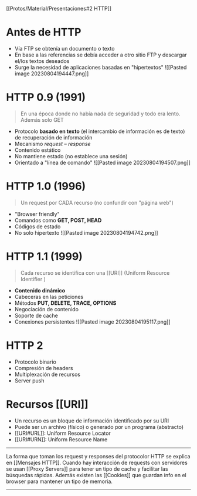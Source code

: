 [[Protos/Material/Presentaciones#2 HTTP]]

# Antes de HTTP
- Vía FTP se obtenía un documento o texto
- En base a las referencias se debía acceder a otro sitio FTP y descargar el/los textos deseados
- Surge la necesidad de aplicaciones basadas en "hipertextos"
![[Pasted image 20230804194447.png]]
# HTTP 0.9 (1991)
> En una época donde no había nada de seguridad y todo era lento. Además solo GET
- Protocolo **basado en texto** (el intercambio de información es de texto) de recuperación de información
- Mecanismo *request – response*
- Contenido estático
- No mantiene estado (no establece una sesión)
- Orientado a "línea de comando"
![[Pasted image 20230804194507.png]]


# HTTP 1.0 (1996)
> Un request por CADA recurso (no confundir con "página web")
- "Browser friendly"
- Comandos como **GET, POST, HEAD**
- Códigos de estado
- No solo hipertexto
![[Pasted image 20230804194742.png]]

# HTTP 1.1 (1999)
> Cada recurso se identifica con una [[URI]] (Uniform Resource Identifier )
- **Contenido dinámico**
- Cabeceras en las peticiones
- Métodos **PUT, DELETE, TRACE, OPTIONS**
- Negociación de contenido
- Soporte de cache
- Conexiones persistentes
![[Pasted image 20230804195117.png]]


# HTTP 2
- Protocolo binario
- Compresión de headers
- Multiplexación de recursos
- Server push


# Recursos [[URI]]
- Un recurso es un bloque de información identificado por su URI
- Puede ser un archivo (físico) o generado por un programa (abstracto)
- [[URI#URL]]: Uniform Resource Locator
- [[URI#URN]]: Uniform Resource Name


---

La forma que toman los request y responses del protocolor HTTP se explica en [[Mensajes HTTP]]. Cuando hay interacción de requests con servidores se usan [[Proxy Servers]] para tener un tipo de cache y facilitar las búsquedas rápidas. Además existen las [[Cookies]] que guardan info en el browser para mantener un tipo de memoria.

---

